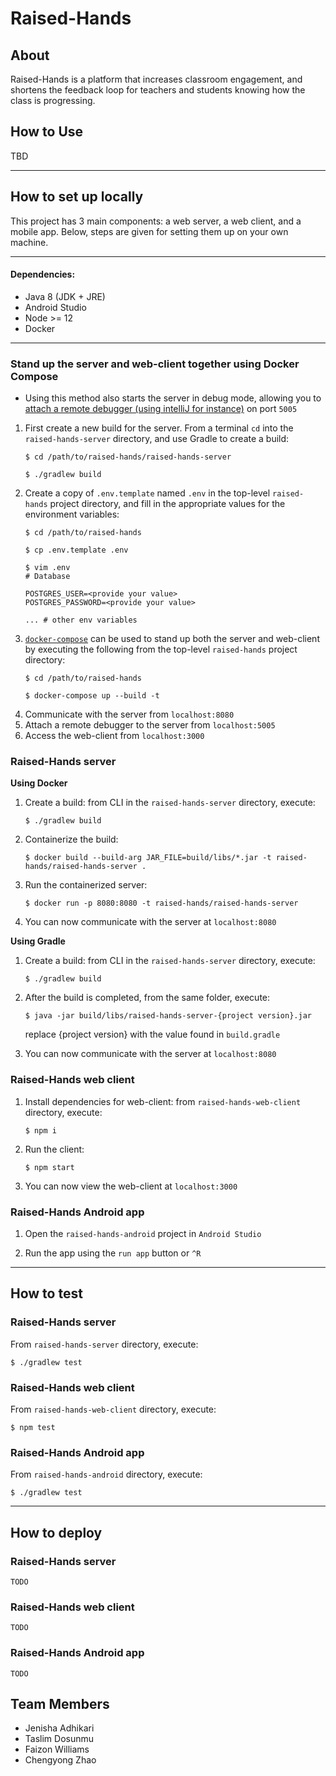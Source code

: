 # Raised-Hands
## About

Raised-Hands is a platform that increases classroom engagement, and shortens the feedback loop for teachers and students knowing how the class is progressing.

## How to Use

TBD

---
## How to set up locally

This project has 3 main components: a web server, a web client, and a mobile app. Below, steps are given for setting them up on your own machine.

---
#### Dependencies:
* Java 8 (JDK + JRE)
* Android Studio
* Node >= 12
* Docker

---

### Stand up the server and web-client together using Docker Compose
* Using this method also starts the server in debug mode, allowing you to [attach a remote debugger (using intelliJ for instance)](https://www.baeldung.com/spring-debugging) on port `5005`
1. First create a new build for the server. From a terminal `cd` into the `raised-hands-server` directory, and use Gradle to create a build:
    ```
    $ cd /path/to/raised-hands/raised-hands-server

    $ ./gradlew build
    ```
1. Create a copy of `.env.template` named `.env` in the top-level `raised-hands` project directory, and fill in the appropriate values for the environment variables:
    ```
    $ cd /path/to/raised-hands

    $ cp .env.template .env

    $ vim .env
    # Database

    POSTGRES_USER=<provide your value>
    POSTGRES_PASSWORD=<provide your value>

    ... # other env variables

    ```
1. [`docker-compose`](https://docs.docker.com/compose/) can be used to stand up both the server and web-client by executing the following from the top-level `raised-hands` project directory:
    ```
    $ cd /path/to/raised-hands

    $ docker-compose up --build -t
    ```
1. Communicate with the server from `localhost:8080`
1. Attach a remote debugger to the server from `localhost:5005`
1. Access the web-client from `localhost:3000`

### Raised-Hands server
**Using Docker**  
1. Create a build: from CLI in the `raised-hands-server` directory, execute:
    ```
    $ ./gradlew build 
    ```
2. Containerize the build:
    ```
    $ docker build --build-arg JAR_FILE=build/libs/*.jar -t raised-hands/raised-hands-server .
    ```
3. Run the containerized server:
    ```
    $ docker run -p 8080:8080 -t raised-hands/raised-hands-server
    ```
4. You can now communicate with the server at `localhost:8080`
  
**Using Gradle**
1. Create a build: from CLI in the `raised-hands-server` directory, execute:
    ```
    $ ./gradlew build 
    ```
2. After the build is completed, from the same folder, execute:
    ```
    $ java -jar build/libs/raised-hands-server-{project version}.jar
    ```
    replace {project version} with the value found in `build.gradle`

3. You can now communicate with the server at `localhost:8080`

### Raised-Hands web client
1. Install dependencies for web-client: from `raised-hands-web-client` directory, execute:
    ```
    $ npm i
    ```
2. Run the client:
    ```
    $ npm start
    ```
3. You can now view the web-client at `localhost:3000`

### Raised-Hands Android app

1. Open the `raised-hands-android` project in `Android Studio`

2. Run the app using the `run app` button or `^R`

---
## How to test

### Raised-Hands server

From  `raised-hands-server` directory, execute:
```
$ ./gradlew test
```

### Raised-Hands web client

From `raised-hands-web-client` directory, execute:
```
$ npm test
```

### Raised-Hands Android app

From  `raised-hands-android` directory, execute:
```
$ ./gradlew test
```

---
## How to deploy

### Raised-Hands server

`TODO`

### Raised-Hands web client

`TODO`

### Raised-Hands Android app

`TODO`

## Team Members
- Jenisha Adhikari
- Taslim Dosunmu
- Faizon Williams
- Chengyong Zhao
